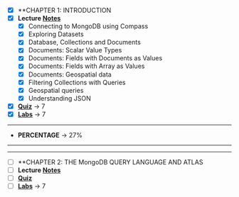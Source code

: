 + [x] **CHAPTER 1: INTRODUCTION
+ [x] **Lecture [Notes](https://github.com/PragathiNS/online-courses/blob/master/MongoDB%20University/M001:MongoDB%20Basics/Chapter%201:%20Introduction/notes.md)**
  - [x] Connecting to MongoDB using Compass
  - [x] Exploring Datasets
  - [x] Database, Collections and Documents
  - [x] Documents: Scalar Value Types
  - [x] Documents: Fields with Documents as Values
  - [x] Documents: Fields with Array as Values
  - [x] Documents: Geospatial data
  - [x] Filtering Collections with Queries
  - [x] Geospatial queries
  - [x] Understanding JSON
+ [x] **[Quiz](https://github.com/PragathiNS/online-courses/blob/master/MongoDB%20University/M001:MongoDB%20Basics/Chapter%201:%20Introduction/quiz_001_1.md)** -> 7
+ [x] **[Labs](https://github.com/PragathiNS/online-courses/blob/master/MongoDB%20University/M001:MongoDB%20Basics/Chapter%201:%20Introduction/lab_001_1.md)** -> 7
---
+ **PERCENTAGE** -> 27%
---
---
+ [ ] **CHAPTER 2: THE MongoDB QUERY LANGUAGE AND ATLAS
+ [ ] **Lecture [Notes](https://github.com/PragathiNS/online-courses/blob/master/MongoDB%20University/M001:MongoDB%20Basics/Chapter%202:%20MongoDB%20Query%20Language%20and%20Atlas/notes.md)**
+ [ ] **[Quiz](https://github.com/PragathiNS/online-courses/blob/master/MongoDB%20University/M001:MongoDB%20Basics/Chapter%202:%20MongoDB%20Query%20Language%20and%20Atlas/quiz_001_2.md)**
+ [ ] **[Labs](https://github.com/PragathiNS/online-courses/blob/master/MongoDB%20University/M001:MongoDB%20Basics/Chapter%202:%20MongoDB%20Query%20Language%20and%20Atlas/lab_001_2.md)** -> 7
